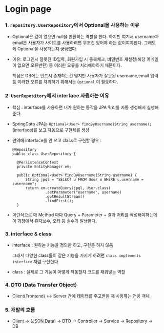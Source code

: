 # Login page

### 1. `repository.UserRepository`에서 Optional을 사용하는 이유

- Optional은 값이 없으면 null을 반환하는 역할을 한다. 하지만 여기서 username과 email은 사용자가 사이트를 사용하려면 무조건 있어야 하는 값이여야한다. 그래도 왜 Optional을 사용하는지 궁금했다.

- 이유: 로그인시 잘못된 ID입력, 회원가입 시 중복체크, 비밀번호 재설정(해당 이메일이 없으면 오류반환) 등 이러한 오류를 처리해야하기 때문이다.

    핵심은 DB에는 반드시 존재하는건 맞지만 사용자가 잘못된 username,email 입력 등 이러한 오류를 처리하기 위해서는 `Optional` 이 필요하다.

### 2. `UserRepository`에서 interface 사용하는 이유

- 핵심 : interface를 사용하면 내가 원하는 동작을 JPA 쿼리를 자동 생성해서 실행해준다.

- SpringData JPA는 `Optional<User> findByUsername(String username);`(interface)를 보고 자동으로 구현체를 생성

- 만약에 interface를 안 쓰고 class로 구현할 경우 : 
  ```
  @Repository
  public class UserRepository {

    @PersistenceContext
    private EntityManager em;

    public Optional<User> findByUsername(String username) {
        String jpql = "SELECT u FROM User u WHERE u.username = :username";
        return em.createQuery(jpql, User.class)
                 .setParameter("username", username)
                 .getResultStream()
                 .findFirst();
    }
  ```
- 이런식으로 매 Method 마다 Query + Parameter + 결과 처리를 작성해야하는데 이 과정에서 유지보수, 오타 등 실수가 발생한다.

### 3. interface & class

- interface : 원하는 기능을 정의만 하고, 구현은 하지 않음

  그래서 다양한 class들이 같은 기능을 가지게 하려면 `class implements interface` 처럼 구현한다

- class : 실제로 그 기능이 어떻게 작동할지 코드를 채워넣는 역할

### 4. DTO (Data Transfer Object)

- Client(Frontend) <-> Server 간에 데이터를 주고받을 때 사용하는 전용 객체

### 5. 개발의 흐름

- Client -> (JSON Data) -> DTO -> Controller -> Service -> Repository -> DB